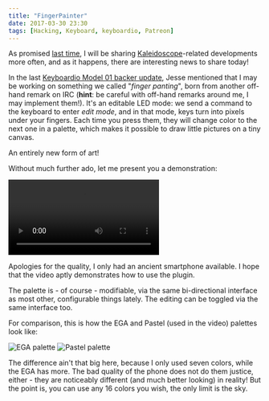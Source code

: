 ```yaml
---
title: "FingerPainter"
date: 2017-03-30 23:30
tags: [Hacking, Keyboard, keyboardio, Patreon]
---
```


As promised [last time][blog:on-the-fly-remapping], I will be
sharing [Kaleidoscope][kaleidoscope]-related developments more often, and as it
happens, there are interesting news to share today!

 [blog:on-the-fly-remapping]: /blog/2017/03/27/on-the-fly-key-remapping/
 [kaleidoscope]: https://github.com/keyboardio/Kaleidoscope

In the last [Keyboardio Model 01 backer update][m01:day-648], Jesse mentioned
that I may be working on something we called "*finger panting*", born from
another off-hand remark on IRC (**hint**: be careful with off-hand remarks
around me, I may implement them!). It's an editable LED mode: we send a command
to the keyboard to enter *edit mode*, and in that mode, keys turn into pixels
under your fingers. Each time you press them, they will change color to the next
one in a palette, which makes it possible to draw little pictures on a tiny
canvas.

 [m01:day-648]: https://www.kickstarter.com/projects/keyboardio/the-model-01-an-heirloom-grade-keyboard-for-seriou/posts/1840149#h:firmware

An entirely new form of art!
 
<!-- more -->

Without much further ado, let me present you a demonstration:

<video controls>
 <source src="/assets/asylum/images/posts/FingerPainter/fingerpainter.webm" type="video/webm">
 <source src="/assets/asylum/images/posts/FingerPainter/fingerpainter.mp4" type="video/mp4">
Your browser does not appear to support the `video` tag.
</video>

Apologies for the quality, I only had an ancient smartphone available. I hope
that the video aptly demonstrates how to use the plugin.

The palette is - of course - modifiable, via the same bi-directional interface
as most other, configurable things lately. The editing can be toggled via the same interface too.

For comparison, this is how the EGA and Pastel (used in the video) palettes look
like:

 ![EGA palette](/assets/asylum/images/posts/FingerPainter/fingerpainter-ega-palette.png)
 ![Pastel palette](/assets/asylum/images/posts/FingerPainter/fingerpainter-pastel-palette.png)
 
The difference ain't that big here, because I only used seven colors, while the
EGA has more. The bad quality of the phone does not do them justice, either -
they are noticeably different (and much better looking) in reality! But the
point is, you can use any 16 colors you wish, the only limit is the sky.
